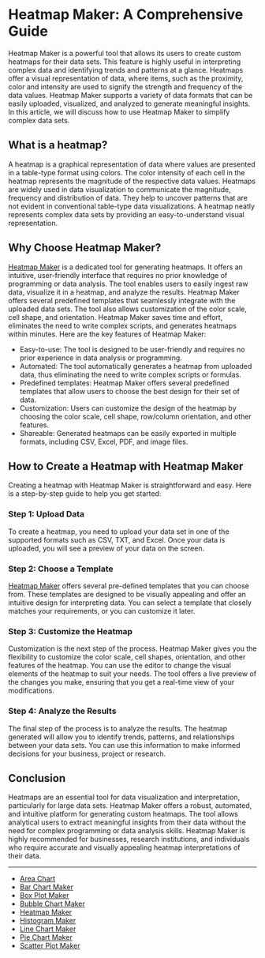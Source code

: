 # Heatmap Maker: A Comprehensive Guide

Heatmap Maker is a powerful tool that allows its users to create custom heatmaps for their data sets. This feature is highly useful in interpreting complex data and identifying trends and patterns at a glance. Heatmaps offer a visual representation of data, where items, such as the proximity, color and intensity are used to signify the strength and frequency of the data values. Heatmap Maker supports a variety of data formats that can be easily uploaded, visualized, and analyzed to generate meaningful insights. In this article, we will discuss how to use Heatmap Maker to simplify complex data sets.

## What is a heatmap?
A heatmap is a graphical representation of data where values are presented in a table-type format using colors. The color intensity of each cell in the heatmap represents the magnitude of the respective data values. Heatmaps are widely used in data visualization to communicate the magnitude, frequency and distribution of data. They help to uncover patterns that are not evident in conventional table-type data visualizations. A heatmap neatly represents complex data sets by providing an easy-to-understand visual representation.

## Why Choose Heatmap Maker?
[Heatmap Maker](https://chart-makers-review-best.vercel.app/heatmap-maker) is a dedicated tool for generating heatmaps. It offers an intuitive, user-friendly interface that requires no prior knowledge of programming or data analysis. The tool enables users to easily ingest raw data, visualize it in a heatmap, and analyze the results. Heatmap Maker offers several predefined templates that seamlessly integrate with the uploaded data sets. The tool also allows customization of the color scale, cell shape, and orientation. Heatmap Maker saves time and effort, eliminates the need to write complex scripts, and generates heatmaps within minutes. Here are the key features of Heatmap Maker:

- Easy-to-use: The tool is designed to be user-friendly and requires no prior experience in data analysis or programming.
- Automated: The tool automatically generates a heatmap from uploaded data, thus eliminating the need to write complex scripts or formulas.
- Predefined templates: Heatmap Maker offers several predefined templates that allow users to choose the best design for their set of data.
- Customization: Users can customize the design of the heatmap by choosing the color scale, cell shape, row/column orientation, and other features.
- Shareable: Generated heatmaps can be easily exported in multiple formats, including CSV, Excel, PDF, and image files. 

## How to Create a Heatmap with Heatmap Maker

Creating a heatmap with Heatmap Maker is straightforward and easy. Here is a step-by-step guide to help you get started:

### Step 1: Upload Data

To create a heatmap, you need to upload your data set in one of the supported formats such as CSV, TXT, and Excel. Once your data is uploaded, you will see a preview of your data on the screen. 

### Step 2: Choose a Template

[Heatmap Maker](https://docs.kanaries.net/charts/heatmap-maker) offers several pre-defined templates that you can choose from. These templates are designed to be visually appealing and offer an intuitive design for interpreting data. You can select a template that closely matches your requirements, or you can customize it later.

### Step 3: Customize the Heatmap

Customization is the next step of the process. Heatmap Maker gives you the flexibility to customize the color scale, cell shapes, orientation, and other features of the heatmap. You can use the editor to change the visual elements of the heatmap to suit your needs. The tool offers a live preview of the changes you make, ensuring that you get a real-time view of your modifications.

### Step 4: Analyze the Results

The final step of the process is to analyze the results. The heatmap generated will allow you to identify trends, patterns, and relationships between your data sets. You can use this information to make informed decisions for your business, project or research.

## Conclusion

Heatmaps are an essential tool for data visualization and interpretation, particularly for large data sets. Heatmap Maker offers a robust, automated, and intuitive platform for generating custom heatmaps. The tool allows analytical users to extract meaningful insights from their data without the need for complex programming or data analysis skills. Heatmap Maker is highly recommended for businesses, research institutions, and individuals who require accurate and visually appealing heatmap interpretations of their data.

---

+ [Area Chart](https://chart-makers-jekyll.onrender.com/2023/05/22/area-chart-maker)
+ [Bar Chart Maker](https://chart-makers-jekyll.onrender.com/2023/05/22/bar-chart-maker)
+ [Box Plot Maker](https://chart-makers-jekyll.onrender.com/2023/05/22/box-plot-maker)
+ [Bubble Chart Maker](https://chart-makers-jekyll.onrender.com/2023/05/22/bubble-chart-maker)
+ [Heatmap Maker](https://chart-makers-jekyll.onrender.com/2023/05/22/heatmap-maker)
+ [Histogram Maker](https://chart-makers-jekyll.onrender.com/2023/05/22/histogram-maker)
+ [Line Chart Maker](https://chart-makers-jekyll.onrender.com/2023/05/22/line-chart-maker)
+ [Pie Chart Maker](https://chart-makers-jekyll.onrender.com/2023/05/22/pie-chart-maker)
+ [Scatter Plot Maker](https://chart-makers-jekyll.onrender.com/2023/05/22/scatter-plot-maker)

